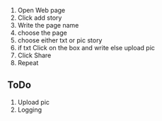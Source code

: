 1. Open Web page
1. Click add story
1. Write the page name
1. choose the page
1. choose either txt or pic story
1. if txt Click on the box and write else upload pic
1. Click Share
1. Repeat

## ToDo
1. Upload pic
1. Logging